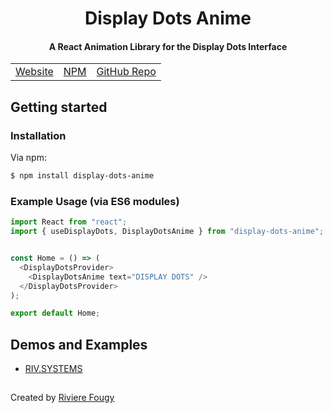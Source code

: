 <h1 align="center">
  Display Dots Anime
</h1>

<h4 align="center">A React Animation Library for the Display Dots Interface</h4>

<table align="center">
  <tbody>
    <tr>
      <td>
        <a href="https://display-dots-anime.vercel.app/">Website</a>
      </td>
      <td>
        <a href="https://www.npmjs.com/package/display-dots-anime">NPM</a>
      </td>
      <td>
        <a href="https://github.com/rfougy/display-dots-anime">GitHub Repo</a>
      </td>
    </tr>
  </tbody>
</table>

## Getting started

### Installation

Via npm:

```bash
$ npm install display-dots-anime
```

### Example Usage (via ES6 modules)

```javascript
import React from "react";
import { useDisplayDots, DisplayDotsAnime } from "display-dots-anime";


const Home = () => (
  <DisplayDotsProvider>
    <DisplayDotsAnime text="DISPLAY DOTS" />
  </DisplayDotsProvider>
);

export default Home;

```

## Demos and Examples

* [RIV.SYSTEMS](https://riv.systems/)

##

Created by [Riviere Fougy](https://riv.systems/)
